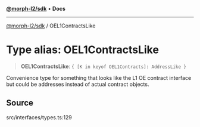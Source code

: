 [**@morph-l2/sdk**](../globals.md) • **Docs**

***

[@morph-l2/sdk](../globals.md) / OEL1ContractsLike

# Type alias: OEL1ContractsLike

> **OEL1ContractsLike**: `{ [K in keyof OEL1Contracts]: AddressLike }`

Convenience type for something that looks like the L1 OE contract interface but could be
addresses instead of actual contract objects.

## Source

src/interfaces/types.ts:129
